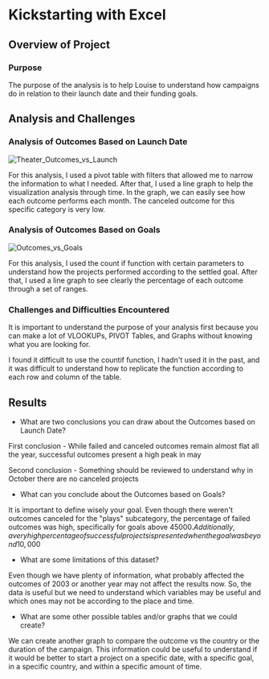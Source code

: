 # Kickstarting with Excel

## Overview of Project

### Purpose

The purpose of the analysis is to help Louise to understand how campaigns do in relation to their launch date and their funding goals.  

## Analysis and Challenges

### Analysis of Outcomes Based on Launch Date

![Theater_Outcomes_vs_Launch](/Users/dylanmontemayor/Documents/Professional/Bootcamptec/Excel/Challenge/Theater_Outcomes_vs_Launch.png)

For this analysis, I used a pivot table with filters that allowed me to narrow the information to what I needed. After that, I used a line graph to help the visualization analysis through time. In the graph, we can easily see how each outcome performs each month. The canceled outcome for this specific category is very low. 

### Analysis of Outcomes Based on Goals

![Outcomes_vs_Goals](/Users/dylanmontemayor/Documents/Professional/Bootcamptec/Excel/Challenge/Outcomes_vs_Goals.png)

For this analysis, I used the count if function with certain parameters to understand how the projects performed according to the settled goal. After that, I used a line graph to see clearly the percentage of each outcome through a set of ranges.  

### Challenges and Difficulties Encountered

It is important to understand the purpose of your analysis first because you can make a lot of VLOOKUPs, PIVOT Tables, and Graphs without knowing what you are looking for.

I found it difficult to use the countif function, I hadn't used it in the past, and it was difficult to understand how to replicate the function according to each row and column of the table. 

## Results

- What are two conclusions you can draw about the Outcomes based on Launch Date?

First conclusion - While failed and canceled outcomes remain almost flat all the year, successful outcomes present a high peak in may

Second conclusion - Something should be reviewed to understand why in October there are no canceled projects

- What can you conclude about the Outcomes based on Goals?

It is important to define wisely your goal. Even though there weren't outcomes canceled for the "plays" subcategory, the percentage of failed outcomes was high, specifically for goals above 45000$. Additionally, a very high percentage of successful projects is presented when the goal was beyond 10,000$

- What are some limitations of this dataset?

Even though we have plenty of information, what probably affected the outcomes of 2003 or another year may not affect the results now. So, the data is useful but we need to understand which variables may be useful and which ones may not be according to the place and time. 

- What are some other possible tables and/or graphs that we could create?

We can create another graph to compare the outcome vs the country or the duration of the campaign. This information could be useful to understand if it would be better to start a project on a specific date, with a specific goal, in a specific country, and within a specific amount of time. 
